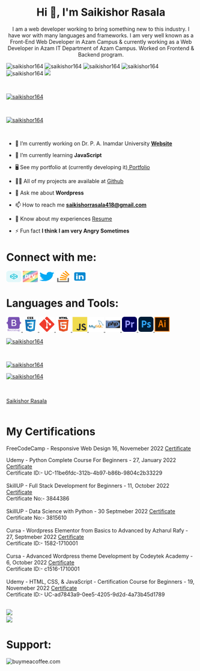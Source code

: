 <!-- Hi 👋 my Name is Saikishor Srinivasulu Rasala

<!--
**Saikishor164/Saikishor164 is a ✨ _special_ ✨ repository because its `README.md` (this file) appears on your GitHub profile

Here are some ideas to get you started

- 🔭 I’m currently working ..
- 🌱 I’m currently learning ...
- 👯 I’m looking to collaborate on .
- 🤔 I’m looking for help with ..
- 💬 Ask me about ......
- 📫 How to reach me ...
- 😄 Pronouns: ......



<h2>Web Developer </h2> <br> 

<p>I am a web developer working to bring something new to this industry. I have wor with many languages and frameworks. I am very well known as a Front-End Web Developer in Azam Campus & currently working as a Web Developer in Azam IT Department of Azam Campus. Worked on Frontend & Backend program. </p>


🌍 I'm staying in Pune, Maharashtra <br>
✉️ You Can Contact me at <a href="mailto:saikishorrasala418@gmail.com" > saikishorrasala418@gmail.com </a> <br>
🚀 I'm Currently Working as Web Developer in M.C.E. Society, Azam I.T. Department. <br> 
🌱 I'm Currently Learning Backend Web Development by Youtube Videos and Free Online Courses.<br> 
<!-- 💬 Ask me about Coding i would say little much but ask me about any movie Information i will say you a speech on it. <br> 



### Badges

<b>My GitHub Stats</b>

<a href="http://www.github.com/saikishor164"><img src="https://github-readme-stats.vercel.app/api?username=saikishor164&show_icons=true&border_radius=10&hide_rank=false" alt="Saikishor Rasala's GitHub stats" /></a>

<a href="https://www.github.com/saikishor164"> <img src="https://github-readme-streak-stats.herokuapp.com/?user=saikishor164&currStreakLabel=0891b2&border_radius=10&disable_animations=false" alt="streak stats"></a>

<a href="http://www.github.com/saikishor164"><img src="https://activity-graph.herokuapp.com/graph?username=saikishor164&custom_title=GitHub%20Commits%20Graph&border_radius=10" alt="GitHub Commits Graph" /></a>

<a href="https://github.com/Saikishor164" align="left"><img src="https://github-readme-stats.vercel.app/api/top-langs/?username=saikishor164&layout=compact&border_radius=10" alt="Top Languages" /></a>

<b>Top Repositories</b>

<div width="100%" align="center"><a href="https://github.com/saikishor164/portfolio" align="left"><img align="left" src="https://github-readme-stats.vercel.app/api/pin/?username=saikishor164&repo=portfolio&border_radius=10&locale=en" /></a></div><br /><br /><br /><br /><br /><br />

 -->
<!-- <script src="https://kit.fontawesome.com/506dc419d7.js" crossorigin="anonymous"></script>  -->

<h1 align="center">Hi 👋, I'm Saikishor Rasala</h1>
<p align="center">I am a web developer working to bring something new to this industry. I have wor with many languages and frameworks. I am very well known as a Front-End Web Developer in Azam Campus & currently working as a Web Developer in Azam IT Department of Azam Campus. Worked on Frontend & Backend program. </p>

<p> <img src="https://komarev.com/ghpvc/?username=saikishor164&label=Profile%20views&color=0e75b6&style=plastic" alt="saikishor164" />
 <img src="https://img.shields.io/github/followers/saikishor164?style=plastic" alt="saikishor164" />  
<img src="https://img.shields.io/github/commit-activity/m/saikishor164/saikishor164?style=plastic" alt="saikishor164" />
<img src="https://img.shields.io/github/languages/count/saikishor164/saikishor164.github.io?style=plastic" alt="saikishor164">
<img src="https://img.shields.io/github/languages/top/saikishor164/saikishor164.github.io?style=plastic" alt="saikishor164">
<img src="https://visitor-badge.glitch.me/badge?page_id=saikishor164">
</p> <br>

<p align="left"> <a href="https://github.com/saikishor164"><img src="https://github-profile-trophy.vercel.app/?username=saikishor164&rank=S,SS,SSS,AAA,AA,A,B,C" alt="saikishor164" /></a> </p><br> 

<!-- <p align="left"> <a href="https://github.com/saikishor164"><img src="[https://github-profile-trophy.vercel.app/?username=saikishor164](https://github-profile-trophy.vercel.app/?username=saikishor164&rank=S,SS,SSS,AAA,AA,A,B,C,UNKNOWN)" alt="saikishor164" /></a> </p><br>  -->

<p align="left"> <a href="https://twitter.com/saikishor164" target="blank"><img src="https://img.shields.io/twitter/follow/saikishor164?logo=twitter&style=for-the-badge" alt="saikishor164" /></a> </p> <br>

- 🔭 I’m currently working on  Dr. P. A. Inamdar University  **[Website ](http://drpaiu.edu.in)**

- 🌱 I’m currently learning **JavaScript**

- <i class="fa-regular fa-file"></i> 🖥️ See my portfolio at (currently developing it)[ Portfolio](https://saikishor164.github.io/)

- 👨‍💻 All of my projects are available at [Github](https://github.com/Saikishor164?tab=repositories)

- 💬 Ask me about **Wordpress**

- 📫 How to reach me **saikishorrasala418@gmail.com**
- 📄 Know about my experiences <a href="https://saikishor164.github.io/saikishor-resume.pdf" target="blank">Resume</a>

- ⚡ Fun fact **I think I am very Angry Sometimes**

<!-- ### Blogs posts -->
<!-- BLOG-POST-LIST:START -->
<!-- BLOG-POST-LIST:END -->

<!-- 
###Certifications 
Front End Web Developer Udemy January 2022 -->

<h1 align="left">Connect with me:</h1>
<p align="left">
<a href="https://codepen.io/saikishorrasala" target="_blank"><img align="center" src="imgs/codepen.svg" alt="saikishorrasala" height="30" width="40" /></a>
<a href="https://dev.to/saikishor164" target="_blank"><img align="center" src="imgs/devto.svg" alt="saikishor164" height="30" width="40" /></a>
<a href="https://twitter.com/saikishor164" target="_blank"><img align="center" src="imgs/twitter.svg" alt="saikishor164" height="30" width="40" /></a>
<a href="https://stackoverflow.com/users/17814504/saikishor-rasala" target="_blank"><img align="center" src="imgs/stack-overflow.svg" alt="saikishor-rasala" height="30" width="40" /></a>
<a href="https://www.linkedin.com/in/saikishor-rasala-4583a0224/" target="_blank"><img align="center" src="imgs/linkedin-96.svg" alt="saikishor-rasala" height="30" width="40" /></a>
</p>

<h1 align="left">Languages and Tools:</h1>
<p align="left">  
<a href="https://getbootstrap.com" target="_blank" rel="noreferrer"> <img src="imgs/bootstrap-plain-wordmark.svg" alt="bootstrap" width="40" height="40"/> </a> 
<a href="https://www.w3schools.com/css/" target="_blank" rel="noreferrer"> <img src="imgs/css3-original-wordmark.svg" alt="css3" width="40" height="40"/> </a> 
<a href="https://git-scm.com/" target="_blank" rel="noreferrer"> <img src="imgs/git-scm-icon.svg" alt="git" width="40" height="40"/> </a> 
<a href="https://www.w3.org/html/" target="_blank" rel="noreferrer"> <img src="imgs/html5-original-wordmark.svg" alt="html5" width="40" height="40"/> </a> 
<a href="https://developer.mozilla.org/en-US/docs/Web/JavaScript" target="_blank" rel="noreferrer"> <img src="imgs/javascript-original.svg" alt="javascript" width="40" height="40"/> </a> 
<a href="https://www.mysql.com/" target="_blank" rel="noreferrer"> <img src="imgs/mysql-original-wordmark.svg" alt="mysql" width="40" height="40"/> </a> 
<a href="https://www.php.net" target="_blank" rel="noreferrer"> <img src="imgs/php-original.svg" alt="php" width="40" height="40"/> </a> 
<a href="https://www.adobe.com/products/premiere.html" target="_blank" rel="noreferrer"> <img src="imgs/Adobe_Premiere_Proicon.svg" alt="php" width="40" height="40"/> </a>
<a href="https://www.photoshop.com/en" target="_blank" rel="noreferrer"> <img src="imgs/Adobe_Photoshop_CC_icon.svg" alt="photoshop" width="40" height="40"/> </a>
<a href="https://www.adobe.com/in/products/illustrator.html" target="_blank" rel="noreferrer"> <img src="imgs/adobe_illustrator-icon.svg" alt="illustrator" width="40" height="40"/> </a> 
</p>

<!-- <p> <a href="http://www.github.com/saikishor164" > <img src="https://github-readme-stats.vercel.app/api/top-langs?username=saikishor164&show_icons=true&layout=compact" alt="saikishor164" /> </a> </p> -->


<a href="http://www.github.com/saikishor164"> <img src="https://github-readme-stats.vercel.app/api/top-langs/?username=saikishor164&layout=compact" alt="saikishor164"> </a>

<!-- <table>
 <tr>
  <td> <a href="http://www.github.com/saikishor164" > <img src="https://github-readme-stats.vercel.app/api?username=saikishor164&show_icons=false" alt="saikishor164" /> </a> </td> 
  <td> <a href="http://www.github.com/saikishor164" ><img src="https://github-readme-streak-stats.herokuapp.com/?user=saikishor164" alt="saikishor164" /></a> </td>
 </tr>
<tr>
 <td> <a href="https://github.com/saikishor164/saikishor164.github.io"><img src="https://github-link-card.s3.ap-northeast-1.amazonaws.com/saikishor164/saikishor164.github.io.png" width="460px"></a> </td>
  <td> <a href="https://github.com/saikishor164/saikishor164"><img src="https://github-link-card.s3.ap-northeast-1.amazonaws.com/saikishor164/saikishor164.png" width="460px"></a> </td>
 </tr>
</table> -->


<br>
<p><a href="http://www.github.com/saikishor164" > <img src="https://github-readme-stats.vercel.app/api?username=saikishor164&show_icons=true" alt="saikishor164" /> </a> </p>

<p> <a href="http://www.github.com/saikishor164" ><img src="https://github-readme-streak-stats.herokuapp.com/?user=saikishor164" alt="saikishor164" /></a> </p> <br>
<br> 

<!-- linkedin Profile -->



<div class="badge-base LI-profile-badge" data-locale="en_US" data-size="medium" data-theme="dark" data-type="VERTICAL" data-vanity="saikishor164" data-version="v1"><a class="badge-base__link LI-simple-link" href="https://in.linkedin.com/in/saikishor164?trk=profile-badge">Saikishor Rasala</a></div><br>



<h1> My Certifications </h1>

FreeCodeCamp - Responsive Web Design 16, Novemeber 2022 [Certificate](https://www.freecodecamp.org/certification/saikishor/responsive-web-design) 
<br>
<!-- Udemy - Front End Web Development 2022 - 27, January 2022 [Certificate](https://www.udemy.com/certificate/UC-c8e49547-d635-4890-aa33-95578b724517/) <br> Certificate ID:- UC-c8e49547-d635-4890-aa33-95578b724517/
<br><br> --> 
Udemy - Python Complete Course For Beginners - 27, January 2022 [Certificate](https://www.udemy.com/certificate/UC-11be6fdc-312b-4b97-b86b-9804c2b33229/) <br> Certificate ID:- UC-11be6fdc-312b-4b97-b86b-9804c2b33229
<br><br>
SkillUP - Full Stack Development for Beginners - 11, October 2022 [Certificate](https://github.com/saikishor164/FullStackDevelopmentforBeginnersskillup.pdf) <br> Certificate No:- 3844386
<br> <br>
SkillUP - Data Science with Python - 30 Septmeber 2022 [Certificate](https://github.com/saikishor164/DataSciencewithPythonskillup.pdf) <br> Certificate No:- 3815610
<br><br>
Cursa - Wordpress Elementor from Basics to Advanced by Azharul Rafy - 27, Septmeber 2022 [Certificate](https://cursa.app/en/my-certificate/5876e88e3ef65165a4bc3d0fbd9894eb/ok) <br> Certificate ID:- 1582-1710001
<br><br>
Cursa - Advanced Wordpress theme Development by Codeytek Academy - 6, October 2022 [Certificate](https://cursa.app/en/my-certificate/8061bf76ab2c75d319cac6cc5eeb5be2/ok) <br> Certificate ID:- c1516-1710001
<br><br>
Udemy - HTML, CSS, & JavaScript - Certification Course for Beginners - 19, Novemeber 2022 [Certificate](https://www.udemy.com/certificate/UC-ad7843a9-0ee5-4205-9d2d-4a73b45d1789/) <br> Certificate ID:- UC-ad7843a9-0ee5-4205-9d2d-4a73b45d1789
<br> <br>



<!-- <h3> My Repository </h3>

<table>
  <tr>
    <td><a href="http://www.github.com/saikishor164" > <img src="https://gh-card.dev/repos/saikishor164/saikishor164.svg?fullname=&link_target=_blank"></a></td>
    <td><a href="http://www.github.com/saikishor164" > <img src="https://gh-card.dev/repos/saikishor164/saikishor164.github.io.svg?fullname=&link_target=_blank"></a></td>
  </tr>
</table> -->
<!-- <a href="http://www.github.com/saikishor164" ><img src="https://activity-graph.herokuapp.com/graph?username=saikishor164&border_radius20" alt="GitHub Commits Graph" /></a>
<br><br> -->
<img src="https://raw.githubusercontent.com/BrunnerLivio/brunnerlivio/master/images/marquee.svg"> 
<br>
<img  src="https://profile-counter.glitch.me/saikishor164/count.svg" >

<h1>Support:</h1>
<p><a href="https://www.buymeacoffee.com/saikishor164"> <img align="left" src="https://cdn.buymeacoffee.com/buttons/v2/default-yellow.png" height="50" width="210" alt="buymeacoffee.com" /></a></p><br><br>
